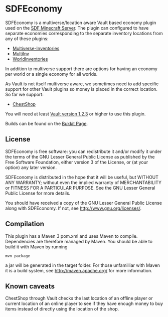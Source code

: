 SDFEconomy
==========

SDFEconomy is a multiverse/location aware Vault based economy plugin used on the [SDF Minecraft Server](http://sdf.org/?minecraft). The plugin can configured to have separate economies corresponding to the separate inventory locations from any of these plugins:

* [Multiverse-Inventories](http://dev.bukkit.org/server-mods/multiverse-inventories/)
* [MultiInv](http://dev.bukkit.org/server-mods/multiinv/) 
* [WorldInventories](http://dev.bukkit.org/server-mods/world-inventories/)

In addition to multiverse support there are options for having an economy per world or a single economy for all worlds.

As Vault is not itself multiverse aware, we sometimes need to add specific support for other Vault plugins so money is placed in the correct location. So far we support:  

* [ChestShop](http://dev.bukkit.org/server-mods/chestshop/)

You will need at least [Vault version 1.2.3](http://dev.bukkit.org/server-mods/vault/files/37-vault-1-2-23/) or higher to use this plugin.

Builds can be found on the [Bukkit Page](http://dev.bukkit.org/server-mods/sdfeconomy/).

License
-------

SDFEconomy is free software: you can redistribute it and/or modify it under the
terms of the GNU Lesser General Public License as published by the Free
Software Foundation, either version 3 of the License, or (at your option) any
later version.

SDFEconomy is distributed in the hope that it will be useful, but WITHOUT ANY
WARRANTY; without even the implied warranty of MERCHANTABILITY or FITNESS FOR A
PARTICULAR PURPOSE. See the GNU Lesser General Public License for more details.

You should have received a copy of the GNU Lesser General Public License along
with SDFEconomy. If not, see http://www.gnu.org/licenses/.

Compilation
-----------

This plugin has a Maven 3 pom.xml and uses Maven to compile. Dependencies are 
therefore managed by Maven. You should be able to build it with Maven by running

    mvn package

a jar will be generated in the target folder. For those unfamilliar with Maven
it is a build system, see http://maven.apache.org/ for more information.

Known caveats
-------------

ChestShop through Vault checks the last location of an offline player or
current location of an online player to see if they have enough money to
buy items instead of directly using the location of the shop.
